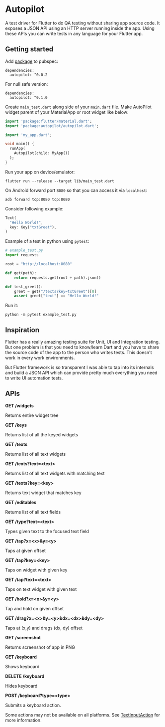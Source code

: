 # Autopilot

A test driver for Flutter to do QA testing without sharing app source code. It exposes a JSON API using an HTTP server running inside the app. Using these APIs you can write tests in any language for your Flutter app.

## Getting started

Add [package](https://pub.dev/packages/autopilot) to pubspec:

```
dependencies:
  autopilot: ^0.0.2
```

For null safe version:

```
dependencies:
  autopilot: ^0.1.0
```

Create `main_test.dart` along side of your `main.dart` file. Make AutoPilot widget parent of your MaterialApp or root widget like below:

```dart
import 'package:flutter/material.dart';
import 'package:autopilot/autopilot.dart';

import 'my_app.dart';

void main() {
  runApp(
    Autopilot(child: MyApp())
  );
}
```

Run your app on device/emulator:

```shell
flutter run --release --target lib/main_test.dart
```

On Android forward port `8080` so that you can access it via `localhost`:

```shell
adb forward tcp:8080 tcp:8080
```

Consider following example:

```dart
Text(
  "Hello World!",
  key: Key("txtGreet"),
)
```

Example of a test in python using `pytest`:

```python
# example_test.py
import requests

root = "http://localhost:8080"

def get(path):
    return requests.get(root + path).json()

def test_greet():
    greet = get("/texts?key=txtGreet")[0]
    assert greet["text"] == "Hello World!"
```

Run it:

```shell
python -m pytest example_test.py
```

## Inspiration

Flutter has a really amazing testing suite for Unit, UI and Integration testing. But one problem is that you need to know/learn Dart and you have to share the source code of the app to the person who writes tests. This doesn't work in every work environments.

But Flutter framework is so transparent I was able to tap into its internals and build a JSON API which can provide pretty much everything you need to write UI automation tests.

## APIs

**GET /widgets**

Returns entire widget tree

**GET /keys**

Returns list of all the keyed widgets

**GET /texts**

Returns list of all text widgets

**GET /texts?text=&lt;text&gt;**

Returns list of all text widgets with matching text

**GET /texts?key=&lt;key&gt;**

Returns text widget that matches key

**GET /editables**

Returns list of all text fields

**GET /type?text=&lt;text&gt;**

Types given text to the focused text field

**GET /tap?x=&lt;x&gt;&y=&lt;y&gt;**

Taps at given offset

**GET /tap?key=&lt;key&gt;**

Taps on widget with given key

**GET /tap?text=&lt;text&gt;**

Taps on text widget with given text

**GET /hold?x=&lt;x&gt;&y=&lt;y&gt;**

Tap and hold on given offset

**GET /drag?x=&lt;x&gt;&y=&lt;y&gt;&dx=&lt;dx&gt;&dy=&lt;dy&gt;**

Taps at (x,y) and drags (dx, dy) offset

**GET /screenshot**

Returns screenshot of app in PNG

**GET /keyboard**

Shows keyboard

**DELETE /keyboard**

Hides keyboard

**POST /keyboard?type=&lt;type&gt;**

Submits a keyboard action.

Some actions may not be available on all platforms. See [TextInputAction](https://api.flutter.dev/flutter/services/TextInputAction-class.html) for more information.